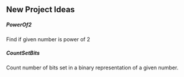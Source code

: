 ## New Project Ideas

##### PowerOf2
Find if given number is power of 2

##### CountSetBits
Count number of bits set in a binary representation of a given number.
